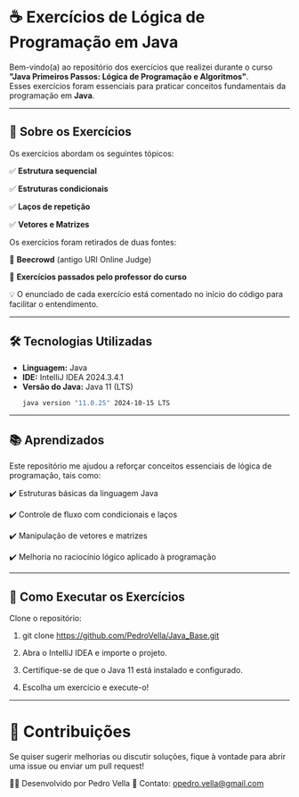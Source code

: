 # ☕ Exercícios de Lógica de Programação em Java  

Bem-vindo(a) ao repositório dos exercícios que realizei durante o curso **"Java Primeiros Passos: Lógica de Programação e Algoritmos"**.  
Esses exercícios foram essenciais para praticar conceitos fundamentais da programação em **Java**.  

---

## 📌 Sobre os Exercícios  

Os exercícios abordam os seguintes tópicos:  

✅ **Estrutura sequencial**  

✅ **Estruturas condicionais**  

✅ **Laços de repetição**  

✅ **Vetores e Matrizes**  

Os exercícios foram retirados de duas fontes: 

📌 **Beecrowd** (antigo URI Online Judge)  

📌 **Exercícios passados pelo professor do curso**  

💡 O enunciado de cada exercício está comentado no início do código para facilitar o entendimento.  

---

## 🛠️ Tecnologias Utilizadas  

- **Linguagem:** Java  
- **IDE:** IntelliJ IDEA 2024.3.4.1  
- **Versão do Java:** Java 11 (LTS)  
  ```bash
  java version "11.0.25" 2024-10-15 LTS

---

## 📚 Aprendizados
Este repositório me ajudou a reforçar conceitos essenciais de lógica de programação, tais como:

✔️ Estruturas básicas da linguagem Java

✔️ Controle de fluxo com condicionais e laços

✔️ Manipulação de vetores e matrizes

✔️ Melhoria no raciocínio lógico aplicado à programação

---

## 🚀 Como Executar os Exercícios

Clone o repositório:

1.  git clone https://github.com/PedroVella/Java_Base.git

2.  Abra o IntelliJ IDEA e importe o projeto.

3.  Certifique-se de que o Java 11 está instalado e configurado.

4.  Escolha um exercício e execute-o!

---

# 🤝 Contribuições

Se quiser sugerir melhorias ou discutir soluções, fique à vontade para abrir uma issue ou enviar um pull request!

👨‍💻 Desenvolvido por Pedro Vella
📧 Contato: opedro.vella@gmail.com
